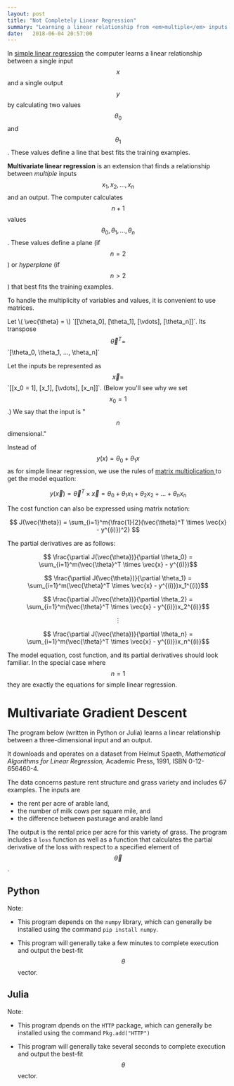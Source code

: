 ```yaml
---
layout: post
title: "Not Completely Linear Regression"
summary: "Learning a linear relationship from <em>multiple</em> inputs to one output."
date:   2018-06-04 20:57:00
---
```


In [simple linear regression](/2018/06/01/linear-regression) the computer
learns a linear relationship between a single input $$ x $$ and a single output
$$ y $$ by calculating two values $$\theta_0$$ and $$\theta_1$$. These values
define a line that best fits the training examples.

**Multivariate linear regression** is an extension that finds a relationship
between _multiple_ inputs $$ x_1, x_2, \dots, x_n $$ and an output. The
computer calculates $$n + 1$$ values $$\theta_0, \theta_1, ..., \theta_n$$.
These values define a plane (if $$ n = 2 $$) or _hyperplane_ (if $$ n > 2 $$)
that best fits the training examples.

To handle the multiplicity of variables and values, it is convenient to use
matrices. 

Let \\( \vec{\theta} = \\) \`[[\theta_0], [\theta_1], [\vdots], [\theta_n]]\`.
Its transpose $$ \vec{\theta}^T = $$ \`[\theta_0, \theta_1, ..., \theta_n]\`

Let the inputs be represented as $$ \vec{x} = $$ \`[[x_0 = 1], [x_1], [\vdots], [x_n]]\`. (Below you'll see why we set $$ x_0 = 1$$.) We say that the input is "$$n$$ dimensional." 

Instead of $$ y(x) = \theta_0  + \theta_1x $$ as for simple linear
regression, we use the rules of [matrix
multiplication <i class="fa fa-external-link-alt"></i>](https://en.wikipedia.org/wiki/Matrix_multiplication#Definition) to get the model equation:

$$ y(\vec{x}) = \vec{\theta}^T \times \vec{x} = \theta_0 + \theta_1x_1 + \theta_2x_2 + \dots + \theta_nx_n $$

The cost function can also be expressed using matrix notation:

$$ J(\vec{\theta}) = \sum_{i=1}^m{\frac{1}{2}(\vec{\theta}^T \times \vec{x} - y^{(i)})^2} $$

The partial derivatives are as follows:

$$ \frac{\partial J(\vec{\theta})}{\partial \theta_0} = \sum_{i=1}^m(\vec{\theta}^T \times \vec{x} - y^{(i)})$$

$$ \frac{\partial J(\vec{\theta})}{\partial \theta_1} = \sum_{i=1}^m(\vec{\theta}^T \times \vec{x} - y^{(i)})x_1^{(i)}$$

$$ \frac{\partial J(\vec{\theta})}{\partial \theta_2} = \sum_{i=1}^m(\vec{\theta}^T \times \vec{x} - y^{(i)})x_2^{(i)}$$

$$ \vdots $$

$$ \frac{\partial J(\vec{\theta})}{\partial \theta_n} = \sum_{i=1}^m(\vec{\theta}^T \times \vec{x} - y^{(i)})x_n^{(i)}$$

The model equation, cost function, and its partial derivatives should look familiar. In the special case where $$n = 1$$ they are exactly the equations for simple linear regression.

# Multivariate Gradient Descent

The program below (written in Python or Julia) learns a linear relationship
between a three-dimensional input and an output.

It downloads and operates on a dataset from Helmut Spaeth, _Mathematical Algorithms for Linear Regression,_ Academic Press, 1991, ISBN 0-12-656460-4.

The data concerns pasture rent structure and grass variety and includes 67
examples. The inputs are

* the rent per acre of arable land,
* the number of milk cows per square mile, and
* the difference between pasturage and arable land

The output is the rental price per acre for this variety of grass. The program
includes a `loss` function as well as a function that calculates the partial
derivative of the loss with respect to a specified element of $$\vec{\theta}$$.

## Python

Note:

* This program depends on the `numpy` library, which can generally be installed
  using the command `pip install numpy`.
  
* This program will generally take a few minutes to complete execution and output the best-fit $$\theta$$ vector.

<script src="https://gist.github.com/mspandit/be155af1cc475ef7ac026e663bcf4c93.js"></script>

## Julia

Note:

* This program dpends on the `HTTP` package, which can generally be installed
  using the command `Pkg.add("HTTP")`

* This program will generally take several seconds to complete execution and output the best-fit $$\theta$$ vector.

<script src="https://gist.github.com/mspandit/2511130379af6fbc885d04c71e8868b3.js"></script>